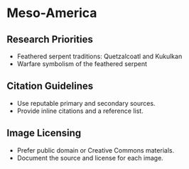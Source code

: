 # Meso-America

## Research Priorities
- Feathered serpent traditions: Quetzalcoatl and Kukulkan
- Warfare symbolism of the feathered serpent

## Citation Guidelines
- Use reputable primary and secondary sources.
- Provide inline citations and a reference list.

## Image Licensing
- Prefer public domain or Creative Commons materials.
- Document the source and license for each image.
